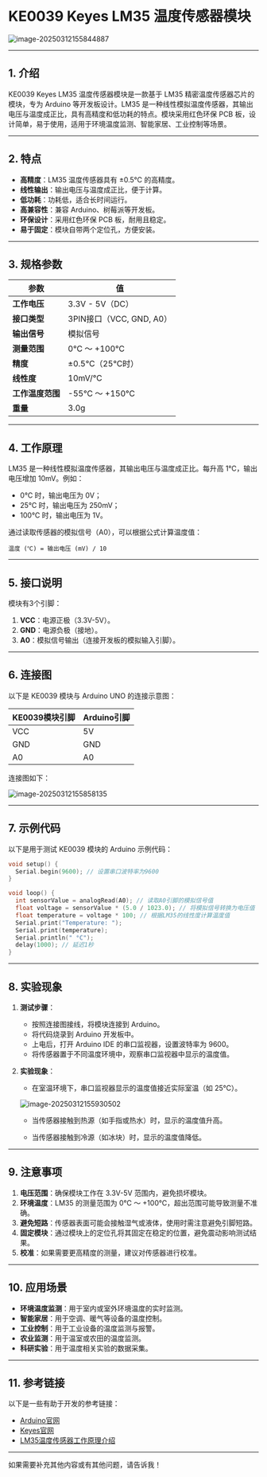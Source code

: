 # **KE0039 Keyes LM35 温度传感器模块**

![image-20250312155844887](media/image-20250312155844887.png)

---

## **1. 介绍**

KE0039 Keyes LM35 温度传感器模块是一款基于 LM35 精密温度传感器芯片的模块，专为 Arduino 等开发板设计。LM35 是一种线性模拟温度传感器，其输出电压与温度成正比，具有高精度和低功耗的特点。模块采用红色环保 PCB 板，设计简单，易于使用，适用于环境温度监测、智能家居、工业控制等场景。

---

## **2. 特点**

- **高精度**：LM35 温度传感器具有 ±0.5℃ 的高精度。
- **线性输出**：输出电压与温度成正比，便于计算。
- **低功耗**：功耗低，适合长时间运行。
- **高兼容性**：兼容 Arduino、树莓派等开发板。
- **环保设计**：采用红色环保 PCB 板，耐用且稳定。
- **易于固定**：模块自带两个定位孔，方便安装。

---

## **3. 规格参数**

| 参数            | 值                     |
|-----------------|------------------------|
| **工作电压**    | 3.3V - 5V（DC）        |
| **接口类型**    | 3PIN接口（VCC, GND, A0） |
| **输出信号**    | 模拟信号               |
| **测量范围**    | 0℃ ～ +100℃           |
| **精度**        | ±0.5℃（25℃时）        |
| **线性度**      | 10mV/℃                |
| **工作温度范围**| -55℃ ～ +150℃         |
| **重量**        | 3.0g                   |

---

## **4. 工作原理**

LM35 是一种线性模拟温度传感器，其输出电压与温度成正比。每升高 1℃，输出电压增加 10mV。例如：
- 0℃ 时，输出电压为 0V；
- 25℃ 时，输出电压为 250mV；
- 100℃ 时，输出电压为 1V。

通过读取传感器的模拟信号（A0），可以根据公式计算温度值：
```
温度 (℃) = 输出电压 (mV) / 10
```

---

## **5. 接口说明**

模块有3个引脚：
1. **VCC**：电源正极（3.3V-5V）。
2. **GND**：电源负极（接地）。
3. **A0**：模拟信号输出（连接开发板的模拟输入引脚）。

---

## **6. 连接图**

以下是 KE0039 模块与 Arduino UNO 的连接示意图：

| KE0039模块引脚 | Arduino引脚 |
|----------------|-------------|
| VCC            | 5V          |
| GND            | GND         |
| A0             | A0          |

连接图如下：

![image-20250312155858135](media/image-20250312155858135.png)

---

## **7. 示例代码**

以下是用于测试 KE0039 模块的 Arduino 示例代码：

```cpp
void setup() {
  Serial.begin(9600); // 设置串口波特率为9600
}

void loop() {
  int sensorValue = analogRead(A0); // 读取A0引脚的模拟信号值
  float voltage = sensorValue * (5.0 / 1023.0); // 将模拟信号转换为电压值
  float temperature = voltage * 100; // 根据LM35的线性度计算温度值
  Serial.print("Temperature: ");
  Serial.print(temperature);
  Serial.println(" °C");
  delay(1000); // 延迟1秒
}
```

---

## **8. 实验现象**

1. **测试步骤**：
   - 按照连接图接线，将模块连接到 Arduino。
   - 将代码烧录到 Arduino 开发板中。
   - 上电后，打开 Arduino IDE 的串口监视器，设置波特率为 9600。
   - 将传感器置于不同温度环境中，观察串口监视器中显示的温度值。

2. **实验现象**：
   - 在室温环境下，串口监视器显示的温度值接近实际室温（如 25℃）。
   
   	![image-20250312155930502](media/image-20250312155930502.png)
   
   - 当传感器接触到热源（如手指或热水）时，显示的温度值升高。
   
   - 当传感器接触到冷源（如冰块）时，显示的温度值降低。

---

## **9. 注意事项**

1. **电压范围**：确保模块工作在 3.3V-5V 范围内，避免损坏模块。
2. **环境温度**：LM35 的测量范围为 0℃ ～ +100℃，超出范围可能导致测量不准确。
3. **避免短路**：传感器表面可能会接触湿气或液体，使用时需注意避免引脚短路。
4. **固定模块**：通过模块上的定位孔将其固定在稳定的位置，避免震动影响测试结果。
5. **校准**：如果需要更高精度的测量，建议对传感器进行校准。

---

## **10. 应用场景**

- **环境温度监测**：用于室内或室外环境温度的实时监测。
- **智能家居**：用于空调、暖气等设备的温度控制。
- **工业控制**：用于工业设备的温度监测与报警。
- **农业监测**：用于温室或农田的温度监测。
- **科研实验**：用于温度相关实验的数据采集。

---

## **11. 参考链接**

以下是一些有助于开发的参考链接：
- [Arduino官网](https://www.arduino.cc/)
- [Keyes官网](http://www.keyes-robot.com/)
- [LM35温度传感器工作原理介绍](https://en.wikipedia.org/wiki/LM35)

---

如果需要补充其他内容或有其他问题，请告诉我！
